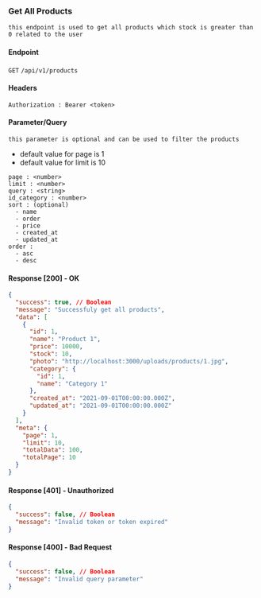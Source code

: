 ### Get All Products

    this endpoint is used to get all products which stock is greater than 0 related to the user

#### Endpoint

`GET` `/api/v1/products`

#### Headers

```http
Authorization : Bearer <token>
```

#### Parameter/Query

    this parameter is optional and can be used to filter the products

- default value for page is 1
- default value for limit is 10

```http
page : <number>
limit : <number>
query : <string>
id_category : <number>
sort : (optional)
  - name
  - order
  - price
  - created_at
  - updated_at
order :
  - asc
  - desc
```

#### Response [200] - OK

```json
{
  "success": true, // Boolean
  "message": "Successfuly get all products",
  "data": [
    {
      "id": 1,
      "name": "Product 1",
      "price": 10000,
      "stock": 10,
      "photo": "http://localhost:3000/uploads/products/1.jpg",
      "category": {
        "id": 1,
        "name": "Category 1"
      },
      "created_at": "2021-09-01T00:00:00.000Z",
      "updated_at": "2021-09-01T00:00:00.000Z"
    }
  ],
  "meta": {
    "page": 1,
    "limit": 10,
    "totalData": 100,
    "totalPage": 10
  }
}
```

#### Response [401] - Unauthorized

```json
{
  "success": false, // Boolean
  "message": "Invalid token or token expired"
}
```

#### Response [400] - Bad Request

```json
{
  "success": false, // Boolean
  "message": "Invalid query parameter"
}
```
